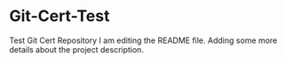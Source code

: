 # Git-Cert-Test
Test Git Cert Repository
I am editing the README file. Adding some more details about the project description.
